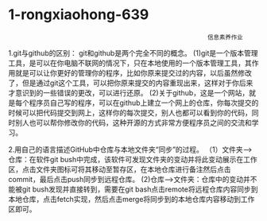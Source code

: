 # 1-rongxiaohong-639
                                                            信息素养作业
1.git与github的区别：
git和github是两个完全不同的概念。
(1)git是一个版本管理工具，是可以在你电脑不联网的情况下，只在本地使用的一个版本管理工具，其作用就是可以让你更好的管理你的程序，比如你原来提交过的内容，以后虽然修改了，但是通过git这个工具，可以把你原来提交的内容重现出来，这样对于你后来才意识到的一些错误的更改，可以进行还原。
(2)关于github，这是一个网站，就是每个程序员自己写的程序，可以在github上建立一个网上的仓库，你每次提交的时候可以把代码提交到网上，这样你的每次提交，别人也都可以看到你的代码，同时别人也可以帮你修改你的代码，这种开源的方式非常方便程序员之间的交流和学习。

2.用自己的语言描述GitHub中仓库与本地文件夹“同步”的过程。
（1）文件夹–>仓库：在软件git bush中完成，该软件可发现文件夹的变动并将此变动展示在工作区，点击文件夹图标可将其移动至暂存区，在本地仓库进行备注然后点击commit，最后点击push同步到远程仓库。
(2)仓库–>文件夹：仓库中的变动并不能被git bush发现并直接转到，需要在git bash点击remote将远程仓库内容同步到本地仓库，点击fetch实现，然后点击merge将同步到的本地仓库内容移动到工作区即可。
